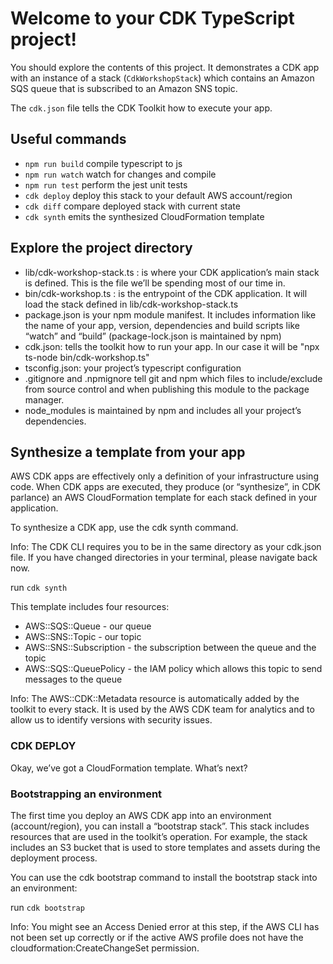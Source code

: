 # Welcome to your CDK TypeScript project!

You should explore the contents of this project. It demonstrates a CDK app with an instance of a stack (`CdkWorkshopStack`)
which contains an Amazon SQS queue that is subscribed to an Amazon SNS topic.

The `cdk.json` file tells the CDK Toolkit how to execute your app.

## Useful commands

 * `npm run build`   compile typescript to js
 * `npm run watch`   watch for changes and compile
 * `npm run test`    perform the jest unit tests
 * `cdk deploy`      deploy this stack to your default AWS account/region
 * `cdk diff`        compare deployed stack with current state
 * `cdk synth`       emits the synthesized CloudFormation template

## Explore the project directory

* lib/cdk-workshop-stack.ts : is where your CDK application’s main stack is defined. This is the file we’ll be spending most of our time in.
* bin/cdk-workshop.ts : is the entrypoint of the CDK application. It will load the stack defined in lib/cdk-workshop-stack.ts
* package.json is your npm module manifest. It includes information like the name of your app, version, dependencies and build scripts like “watch” and      “build” (package-lock.json is maintained by npm)
* cdk.json: tells the toolkit how to run your app. In our case it will be "npx ts-node bin/cdk-workshop.ts"
* tsconfig.json: your project’s typescript configuration
* .gitignore and .npmignore tell git and npm which files to include/exclude from source control and when publishing this module to the package manager.
* node_modules is maintained by npm and includes all your project’s dependencies.

## Synthesize a template from your app

AWS CDK apps are effectively only a definition of your infrastructure using code. When CDK apps are executed, they produce (or “synthesize”, in CDK parlance) an AWS CloudFormation template for each stack defined in your application.

To synthesize a CDK app, use the cdk synth command.

Info: The CDK CLI requires you to be in the same directory as your cdk.json file. If you have changed directories in your terminal, please navigate back now.

run `cdk synth` 

This template includes four resources:

* AWS::SQS::Queue - our queue
* AWS::SNS::Topic - our topic
* AWS::SNS::Subscription - the subscription between the queue and the topic
* AWS::SQS::QueuePolicy - the IAM policy which allows this topic to send messages to the queue

Info: The AWS::CDK::Metadata resource is automatically added by the toolkit to every stack. It is used by the AWS CDK team for analytics and to allow us to identify versions with security issues.

### CDK DEPLOY

Okay, we’ve got a CloudFormation template. What’s next?

### Bootstrapping an environment

The first time you deploy an AWS CDK app into an environment (account/region), you can install a “bootstrap stack”. This stack includes resources that are used in the toolkit’s operation. For example, the stack includes an S3 bucket that is used to store templates and assets during the deployment process.

You can use the cdk bootstrap command to install the bootstrap stack into an environment:

run `cdk bootstrap` 

Info: You might see an Access Denied error at this step, if the AWS CLI has not been set up correctly or if the active AWS profile does not have the cloudformation:CreateChangeSet permission.
